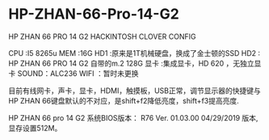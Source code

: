 # HP-ZHAN-66-Pro-14-G2
HP ZHAN 66 PRO 14 G2 HACKINTOSH CLOVER CONFIG

CPU :I5 8265u
MEM :16G
HD1  :原来是1T机械硬盘，换成了金士顿的SSD
HD2  : HP ZHAN 66 PRO 14 G2 自带的m.2 128G 
显卡 :集成显卡，HD 620 ，无独立显卡
SOUND：ALC236
WIFI ：暂时未更换

目前有线网卡，声卡，显卡，HDMI，触摸板，USB正常，调节显示器的快捷键与HP ZHAN 66键盘默认的不对应，是shift+f2降低亮度，shift+f3提高亮度.


HP ZHAN 66 pro 14 G2 系统BIOS版本： R76 Ver. 01.03.00 04/29/2019 版本,显存设置512M。




